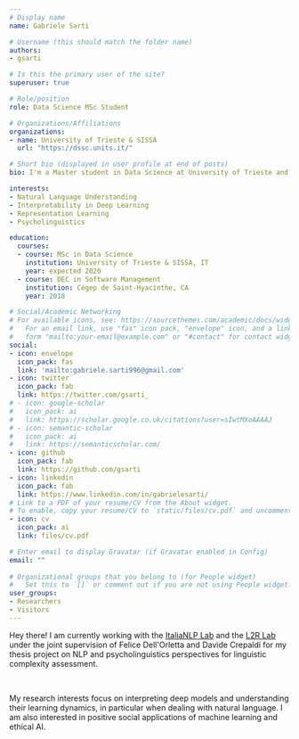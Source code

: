 ```yaml
---
# Display name
name: Gabriele Sarti

# Username (this should match the folder name)
authors:
- gsarti

# Is this the primary user of the site?
superuser: true

# Role/position
role: Data Science MSc Student

# Organizations/Affiliations
organizations:
- name: University of Trieste & SISSA
  url: "https://dssc.units.it/"

# Short bio (displayed in user profile at end of posts)
bio: I'm a Master student in Data Science at University of Trieste and the International School of Advanced Studies (SISSA). My research interests focus on interpreting deep models and understanding their learning dynamics, in particular when dealing with natural language.

interests:
- Natural Language Understanding
- Interpretability in Deep Learning
- Representation Learning
- Psycholinguistics

education:
  courses:
  - course: MSc in Data Science
    institution: University of Trieste & SISSA, IT
    year: expected 2020
  - course: DEC in Software Management
    institution: Cégep de Saint-Hyacinthe, CA
    year: 2018

# Social/Academic Networking
# For available icons, see: https://sourcethemes.com/academic/docs/widgets/#icons
#   For an email link, use "fas" icon pack, "envelope" icon, and a link in the
#   form "mailto:your-email@example.com" or "#contact" for contact widget.
social:
- icon: envelope
  icon_pack: fas
  link: 'mailto:gabriele.sarti996@gmail.com'
- icon: twitter
  icon_pack: fab
  link: https://twitter.com/gsarti_
# - icon: google-scholar
#   icon_pack: ai
#   link: https://scholar.google.co.uk/citations?user=sIwtMXoAAAAJ
# - icon: semantic-scholar
#   icon_pack: ai
#   link: https://semanticscholar.com/
- icon: github
  icon_pack: fab
  link: https://github.com/gsarti
- icon: linkedin
  icon_pack: fab
  link: https://www.linkedin.com/in/gabrielesarti/
# Link to a PDF of your resume/CV from the About widget.
# To enable, copy your resume/CV to `static/files/cv.pdf` and uncomment the lines below.  
- icon: cv
  icon_pack: ai
  link: files/cv.pdf

# Enter email to display Gravatar (if Gravatar enabled in Config)
email: ""
  
# Organizational groups that you belong to (for People widget)
#   Set this to `[]` or comment out if you are not using People widget.  
user_groups:
- Researchers
- Visitors
---
```


Hey there! I am currently working with the [ItaliaNLP Lab](http://www.italianlp.it/) and the [L2R Lab](https://lrlac.sissa.it/) under the joint supervision of Felice Dell'Orletta and Davide Crepaldi for my thesis project on NLP and psycholinguistics perspectives for linguistic complexity assessment. 

<br>

My research interests focus on interpreting deep models and understanding their learning dynamics, in particular when dealing with natural language. I am also interested in positive social applications of machine learning and ethical AI.
